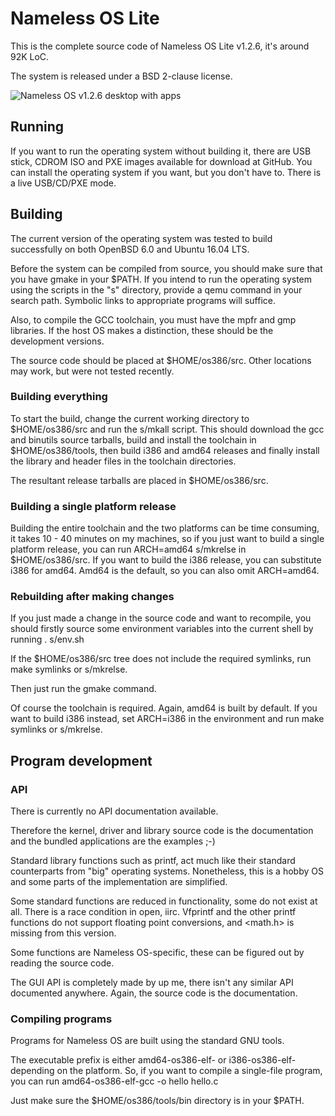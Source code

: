 # Nameless OS Lite

This is the complete source code of Nameless OS Lite v1.2.6, it's around 92K LoC.

The system is released under a BSD 2-clause license.

![Nameless OS v1.2.6 desktop with apps](http://www.durlej.net/newsys/2016-v12.png)

## Running

If you want to run the operating system without building it, there are USB stick, CDROM ISO and PXE images available for download at GitHub.
You can install the operating system if you want, but you don't have to. There is a live USB/CD/PXE mode.

## Building

The current version of the operating system was tested to build successfully on both OpenBSD 6.0 and Ubuntu 16.04 LTS.

Before the system can be compiled from source, you should make sure that you have gmake in your $PATH. If you intend to run the operating system using the scripts in the "s" directory, provide a qemu command in your search path. Symbolic links to appropriate programs will suffice.

Also, to compile the GCC toolchain, you must have the mpfr and gmp libraries. If the host OS makes a distinction, these should be the development versions.

The source code should be placed at $HOME/os386/src. Other locations may work, but were not tested recently.

### Building everything

To start the build, change the current working directory to $HOME/os386/src and run the s/mkall script. This should download the gcc and binutils source tarballs, build and install the toolchain in $HOME/os386/tools, then build i386 and amd64 releases and finally install the library and header files in the toolchain directories.

The resultant release tarballs are placed in $HOME/os386/src.

### Building a single platform release

Building the entire toolchain and the two platforms can be time consuming, it takes 10 - 40 minutes on my machines, so if you just want to build a single platform release, you can run ARCH=amd64 s/mkrelse in $HOME/os386/src. If you want to build the i386 release, you can substitute i386 for amd64. Amd64 is the default, so you can also omit ARCH=amd64.

### Rebuilding after making changes

If you just made a change in the source code and want to recompile, you should firstly source some environment variables into the current shell by running . s/env.sh

If the $HOME/os386/src tree does not include the required symlinks, run make symlinks or s/mkrelse.

Then just run the gmake command.

Of course the toolchain is required. Again, amd64 is built by default. If you want to build i386 instead, set ARCH=i386 in the environment and run make symlinks or s/mkrelse.

## Program development

### API

There is currently no API documentation available.

Therefore the kernel, driver and library source code is the documentation and the bundled applications are the examples ;-)

Standard library functions such as printf, act much like their standard counterparts from "big" operating systems. Nonetheless, this is a hobby OS and some parts of the implementation are simplified.

Some standard functions are reduced in functionality, some do not exist at all. There is a race condition in open, iirc. Vfprintf and the other printf functions do not support floating point conversions, and \<math.h\> is missing from this version.

Some functions are Nameless OS-specific, these can be figured out by reading the source code.

The GUI API is completely made by up me, there isn't any similar API documented anywhere. Again, the source code is the documentation.

### Compiling programs

Programs for Nameless OS are built using the standard GNU tools.

The executable prefix is either amd64-os386-elf- or i386-os386-elf- depending on the platform. So, if you want to compile a single-file program, you can run amd64-os386-elf-gcc -o hello hello.c

Just make sure the $HOME/os386/tools/bin directory is in your $PATH.
